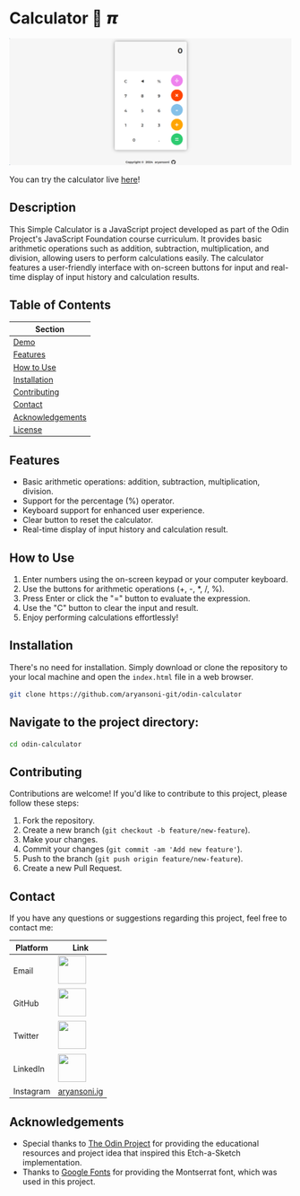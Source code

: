 # Calculator 🧠 𝞹

![cover](./images/cover.png)

You can try the calculator live [here]()!

## Description

This Simple Calculator is a JavaScript project developed as part of the Odin Project's JavaScript Foundation course curriculum. It provides basic arithmetic operations such as addition, subtraction, multiplication, and division, allowing users to perform calculations easily. The calculator features a user-friendly interface with on-screen buttons for input and real-time display of input history and calculation results.


## Table of Contents

| Section              |
| --------------------|
| [Demo](#demo)        |
| [Features](#features)|
| [How to Use](#how-to-use) |
| [Installation](#installation) |
| [Contributing](#contributing) |
| [Contact](#contact)  |
| [Acknowledgements](#acknowledgements) |
| [License](#license)  |

## Features

- Basic arithmetic operations: addition, subtraction, multiplication, division.
- Support for the percentage (%) operator.
- Keyboard support for enhanced user experience.
- Clear button to reset the calculator.
- Real-time display of input history and calculation result.

## How to Use

1. Enter numbers using the on-screen keypad or your computer keyboard.
2. Use the buttons for arithmetic operations (+, -, *, /, %).
3. Press Enter or click the "=" button to evaluate the expression.
4. Use the "C" button to clear the input and result.
5. Enjoy performing calculations effortlessly!

## Installation

There's no need for installation. Simply download or clone the repository to your local machine and open the `index.html` file in a web browser.

```bash
git clone https://github.com/aryansoni-git/odin-calculator
```
## Navigate to the project directory:

```bash
cd odin-calculator
```

## Contributing

Contributions are welcome! If you'd like to contribute to this project, please follow these steps:

1. Fork the repository.
2. Create a new branch (`git checkout -b feature/new-feature`).
3. Make your changes.
4. Commit your changes (`git commit -am 'Add new feature'`).
5. Push to the branch (`git push origin feature/new-feature`).
6. Create a new Pull Request.

## Contact

If you have any questions or suggestions regarding this project, feel free to contact me:

| Platform | Link |
| --- | --- |
| Email | [<img src="https://cdn.jsdelivr.net/gh/devicons/devicon@latest/icons/google/google-original.svg" width="50" height="50">](mailto:aryansoni.work@gmail.com) |
| GitHub | [<img src="https://cdn.jsdelivr.net/gh/devicons/devicon@latest/icons/github/github-original.svg" width="50" height="50">](https://github.com/aryansoni-git) |
| Twitter | [<img src="https://cdn.jsdelivr.net/gh/devicons/devicon@latest/icons/twitter/twitter-original.svg" width="50" height="50">](https://twitter.com/aryansoni_x) |
| LinkedIn | [<img src="https://cdn.jsdelivr.net/gh/devicons/devicon@latest/icons/linkedin/linkedin-original.svg" width="50" height="50">](https://www.linkedin.com/in/aryansoni-work) |
| Instagram | [aryansoni.ig](https://www.instagram.com/aryansoni.ig/) |

## Acknowledgements

- Special thanks to [The Odin Project](https://www.theodinproject.com/) for providing the educational resources and project idea that inspired this Etch-a-Sketch implementation.
- Thanks to [Google Fonts](https://fonts.google.com/specimen/Montserrat?query=Mon) for providing the Montserrat font, which was used in this project.

